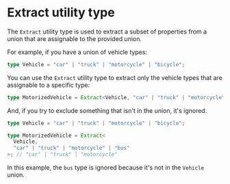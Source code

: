 # Extract utility type

The `Extract` utility type is used to extract a subset of properties from a union that are assignable to the provided union.

For example, if you have a union of vehicle types:

```ts
type Vehicle = "car" | "truck" | "motorcycle" | "bicycle";
```

You can use the `Extract` utility type to extract only the vehicle types that are assignable to a specific type:

```ts
type MotorizedVehicle = Extract<Vehicle, "car" | "truck" | "motorcycle">; // "car" | "truck" | "motorcycle"
```

And, if you try to exclude something that isn't in the union, it's ignored.

```ts
type Vehicle = "car" | "truck" | "motorcycle" | "bicycle";

type MotorizedVehicle = Extract<
  Vehicle,
  "car" | "truck" | "motorcycle" | "bus"
>; // "car" | "truck" | "motorcycle"
```

In this example, the `bus` type is ignored because it's not in the `Vehicle` union.
